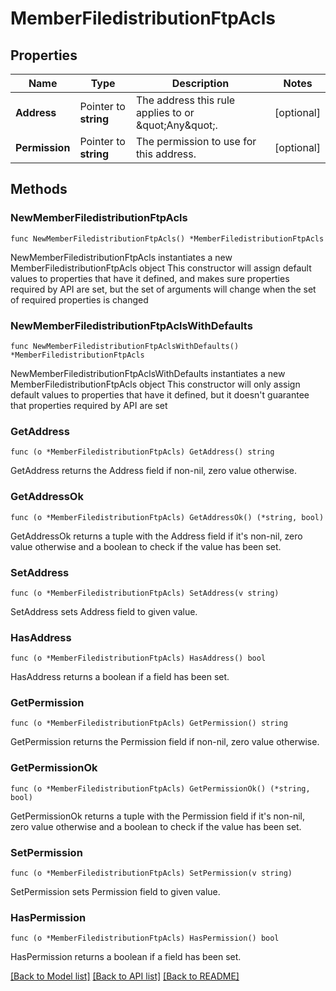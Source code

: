 # MemberFiledistributionFtpAcls

## Properties

Name | Type | Description | Notes
------------ | ------------- | ------------- | -------------
**Address** | Pointer to **string** | The address this rule applies to or \&quot;Any\&quot;. | [optional] 
**Permission** | Pointer to **string** | The permission to use for this address. | [optional] 

## Methods

### NewMemberFiledistributionFtpAcls

`func NewMemberFiledistributionFtpAcls() *MemberFiledistributionFtpAcls`

NewMemberFiledistributionFtpAcls instantiates a new MemberFiledistributionFtpAcls object
This constructor will assign default values to properties that have it defined,
and makes sure properties required by API are set, but the set of arguments
will change when the set of required properties is changed

### NewMemberFiledistributionFtpAclsWithDefaults

`func NewMemberFiledistributionFtpAclsWithDefaults() *MemberFiledistributionFtpAcls`

NewMemberFiledistributionFtpAclsWithDefaults instantiates a new MemberFiledistributionFtpAcls object
This constructor will only assign default values to properties that have it defined,
but it doesn't guarantee that properties required by API are set

### GetAddress

`func (o *MemberFiledistributionFtpAcls) GetAddress() string`

GetAddress returns the Address field if non-nil, zero value otherwise.

### GetAddressOk

`func (o *MemberFiledistributionFtpAcls) GetAddressOk() (*string, bool)`

GetAddressOk returns a tuple with the Address field if it's non-nil, zero value otherwise
and a boolean to check if the value has been set.

### SetAddress

`func (o *MemberFiledistributionFtpAcls) SetAddress(v string)`

SetAddress sets Address field to given value.

### HasAddress

`func (o *MemberFiledistributionFtpAcls) HasAddress() bool`

HasAddress returns a boolean if a field has been set.

### GetPermission

`func (o *MemberFiledistributionFtpAcls) GetPermission() string`

GetPermission returns the Permission field if non-nil, zero value otherwise.

### GetPermissionOk

`func (o *MemberFiledistributionFtpAcls) GetPermissionOk() (*string, bool)`

GetPermissionOk returns a tuple with the Permission field if it's non-nil, zero value otherwise
and a boolean to check if the value has been set.

### SetPermission

`func (o *MemberFiledistributionFtpAcls) SetPermission(v string)`

SetPermission sets Permission field to given value.

### HasPermission

`func (o *MemberFiledistributionFtpAcls) HasPermission() bool`

HasPermission returns a boolean if a field has been set.


[[Back to Model list]](../README.md#documentation-for-models) [[Back to API list]](../README.md#documentation-for-api-endpoints) [[Back to README]](../README.md)


